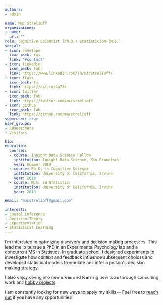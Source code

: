 ```yaml
---
authors:
- admin

name: Mac Strelioff
organizations:
- name: 
  url: ""
role: Cognitive Scientist (Ph.D.) Statistician (M.S.)
social:
- icon: envelope
  icon_pack: fas
  link: '#contact'
- icon: linkedin
  icon_pack: fab
  link: https://www.linkedin.com/in/macstrelioff/
- icon: flask
  icon_pack: fa
  link: https://osf.io/4a75z
- icon: twitter
  icon_pack: fab
  link: https://twitter.com/macstrelioff
- icon: github
  icon_pack: fab
  link: https://github.com/macstrelioff
superuser: true
user_groups:
- Researchers
- Visitors

bio: 
education:
  courses:
  - course: Insight Data Science Fellow
    institution: Insight Data Science, San Francisco
    year: Summer 2019
  - course: Ph.D. in Cognitive Science
    institution: University of California, Irvine
    year: 2019
  - course: M.S. in Statistics
    institution: University of California, Irvine
    year: 2018

email: "macstrelioff@gmail.com"

interests:
- Causal Inference
- Decision Theory
- Experimentation
- Statistical Learning
---
```


<!-- Work goals and interests -->
I’m interested in optimizing discovery and decision making processes. This lead me to pursue a PhD in an Experimental Psychology lab and a concurrent MS in Statistics. In graduate school, I designed experiments to investigate how context and feedback influence subsequent choices and developed statistical models to emulate and infer a person's decision making strategy.

<!-- more interesting passion -->
I also enjoy diving into new areas and learning new tools through consulting work and [hobby projects](https://macstrelioff.github.io/MacStrelioff/data-science/). 
<!-- call to action -->
I am constantly looking for new ways to apply my skills -- Feel free to [reach out](https://www.linkedin.com/in/macstrelioff/) if you have any opportunities!

<!-- Interesting passion -->
<!-- I am personally passionate about breaking down barriers by democratizing education. Along these lines, I maintain a [YouTube channel](https://www.youtube.com/channel/UC8KypaF6w6K0SO6KLvyst8w) that began as recordings of my lessons for students who couldn't attend lectures. 
-->

<!--
Make an interview simulator app!
- Questions and answers
- Draw quetions randomly and time them. 
- Maybe add hints.
- Have behavioral, coding, probability, SQL, experimentation, and product
-->

<!-- HAAS Meeting

HaaS offer:
- getting inside to get google analytics setup correctly
- smarter about data?
- figure out what we need to put in place 
- other tech support
- $15/hour (1600 budget)
- + be involved on side when I do get an offer (but Peter would respect this)
- + home anchor for HQ
- + like a home manager
- + 
- + about where I'd max out 
- + maybe 5/week to start. 
- + get data analytics base setup
- + trying to grow cashflow
- + could do more later
- + for HQ want to make sure everyone is on the lease there
- + Gerardo might take a spot on the lease
- + + Other people being interviewed now, one is an engineer
- + + 

- householder
- - hr/week? ~ 
- - depends on making pods, ... .
- - shouldn't be much work if that home is full of long term stable members
- - holding the space / keeping place clean and organized
- - being the human in there.
- - goal to keep it like a tech startup home
- - work with me to build up who's in the home
- - should help to gain connections
- - 

- Reach out when I hear back from Pinterest recruiter

- look into remoteok and upwork for freelance jobs

-->


<!--
- PhD in cognitive science and a masters in statistics
- Researched decision making, 
- Programming an application that would show people two or three options and ask them to pick the one they most preferred, and the program would change attributes of the options (e.g. probabilities and payoffs for gambles, conditioned cues on the screen)
- cues talk about memory and advertising
- So one study we'd show a cue followed by a dollar, then in a second phase ask them to choose between delayed and immediate rewards when the cue was present versus absent -- within participant design. 
- Principles I studied are the same psychological principles that underlie a lot of online decision making, e.g. choosing to click a pin, or deciding which product to buy from the Pinterest interface.
-->


<!--

Moody's / Margaux call:

- info about Moody's
- provide ratings for countries, banks, ... 
- analytics started in 2007, for packaging and selling data to clients
- clients primarily insurance, banks, real estate
- commercial real estate
- has built AI to see how profitable abranch would be if opened in a location
- AI that reads financial docs and creates balance sheets in seconds
- couple positions that only fill internally
- some DS roles
- skills: more programming heavy. 
- trying to productize ML models that moody's has. 
- can send JD online
- for 
- Moody's not micromanaging, need self starters, problem solvers, freedom to direct career
- product deployed in AWS
- some Python, some Scala

-->

<!--
Pintrest
- Python, data munging, pandas
- SQL care about efficency (e.g. reduce data before joining)
- probability questions; 
- - CTR of x, what's p(5 out of n click through)
- - fundamental probability
- business case; open case study..
-->


<!--
Bandit + CI

propensity score is the probability of being assigned to treatment or control based on covariates, and IV analysis with ITT and ATT can rescale an oberved treatment effect to account for the proportion of people treated.. Can these methods be used to obtain better estimates of an effect in a bandit context? A bandit changes the probability of assignment (so can the policy be used like a propensity score?)

- would fast convergance of Thompson Sampling obliterate good results in the face of novelty effects? 
-->

<!--
Example of a changepoint model in PyMC; 
https://nbviewer.jupyter.org/github/CamDavidsonPilon/Probabilistic-Programming-and-Bayesian-Methods-for-Hackers/blob/master/Chapter1_Introduction/Ch1_Introduction_PyMC3.ipynb
-->

<!--
TODO:

- Instacart Prep
- - Practice product questions: think of opportunities to talk about metrics, causal inference, and hypothesis testing
- - look at video and think of metrics they might have
- - Blurbs about each of my projects, and how they add value to instacart
- - Read instacart blogs, strategies for different possible questions
- - Product and experimentation videos
- - SQL


- Work for HaaS / Peter
- Thompson sampling blog post
- PredictIt trading dashboard
- AWS or other cloud platform for scraping, storing data?

- YT video on CI based on LinkedIn question
- Effectiveness of a job ad that wasn't randomly shown to users 
- - targeted assignment violates the nonconfoundedness accumption of causal inference
- - one method to solve this is propensity score matching
- Roll out a new version of an app 
- - Diff in diff if parallel trends is assumed
- - otherwise something to estimate a counterfactual group - synthetic controls, or Google's causal impact

- YT 'about me' video to post on my LinkedIn summary
- YT 'my projects' video for similar reason

- Blog
- Causal inference blog on the effect of debates on market prices in PI
- - diff in diff doesn't make sense
- - can't use synthetic control because there aren't other groups (could maybe use polls?)
- - Google's CI package (in R). 
- Prepare for Wealthfront
- - Brush up on hypothesis testing / things for technical phone screen
- - Learn about attribution models for Stripe and Wealthfront
- - maybe start here: https://agencyanalytics.com/blog/marketing-attribution-models

- Update website:
- - "Cracking the coding interview" Ch V to update project bios on webpage
- - Change bio as to not pidgeonhole myself? 
- - Change project descriptions to answer common interview questions 'tell me about X project'
- - Change bio page to be product focused
- - Refine DS fundamentals pages
- - Add video presentations of my work, and a video 'about me'

- 1 LI message a day
- - Elena Grewal, Ph.D., Head of Data Science at Airbnb (We're hiring!)

- 1 job application a day

- 1 DS video every 3 days
- - Google question one
- - About me (landing page on my channel)
- - Project descriptions
- - What is probability, really??
- - What is a probability mass function?
- - Behavioral questions (use general titles for these to attract a large audience)
- - How I Get Free Bitcoin With This Simple Python Script (And You Can Too!)

- DS Projects for my GitHub:
- - Intent modeling of AirBnb users, based on Pintrest intent modeling paper, but using an online model that updates the probability that a user is planning to book or not book, and infers where they are planning to book :D
- - - naieve bayes, or knn to get distributions of behavior, and maybe distributions of behavior conditional on previous behaviors (behavior transitions) for each class -- then use these to update probability of belonging to a class. 
- - Instacart, a item utility over time model applied to instacart data!
- - - so, model an increasing preference from a user for an item, based on 
- - - could help improve recommendations or target ads
- - - generatively, related to items being depleated or craved periodically
- - maybe intent modeling for the airbnb dataset?

- Causal Inference:
- - illness treatment, symptom, condition: https://www.kaggle.com/flaredown/flaredown-autoimmune-symptom-tracker/kernels
- - RTB paper collection: https://github.com/wnzhang/rtb-papers

- Programming:
- - Kaggle tutorials (https://www.kaggle.com/learn/overview)
- - Cracking the Coding Interview, put solutions on GitHub, walkthrough on YouTube
- - something on quantopian? Work through their python tutorials?

-->




